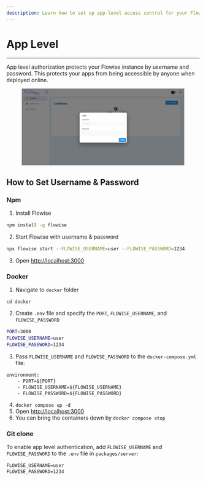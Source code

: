 ```yaml
---
description: Learn how to set up app-level access control for your Flowise instances
---
```


# App Level

***

App level authorization protects your Flowise instance by username and password. This protects your apps from being accessible by anyone when deployed online.

<figure><img src="../../.gitbook/assets/image (2) (1) (1) (1) (1) (1) (1) (1) (1) (1) (1) (1) (1) (1) (1) (1) (1) (1) (1) (1) (1).png" alt=""><figcaption></figcaption></figure>

## How to Set Username & Password

### Npm

1. Install Flowise

```bash
npm install -g flowise
```

2. Start Flowise with username & password

```bash
npx flowise start --FLOWISE_USERNAME=user --FLOWISE_PASSWORD=1234
```

3. Open [http://localhost:3000](http://localhost:3000)

### Docker

1. Navigate to `docker` folder

```
cd docker
```

2. Create `.env` file and specify the `PORT`, `FLOWISE_USERNAME`, and `FLOWISE_PASSWORD`

```sh
PORT=3000
FLOWISE_USERNAME=user
FLOWISE_PASSWORD=1234
```

3. Pass `FLOWISE_USERNAME` and `FLOWISE_PASSWORD` to the `docker-compose.yml` file:

```
environment:
    - PORT=${PORT}
    - FLOWISE_USERNAME=${FLOWISE_USERNAME}
    - FLOWISE_PASSWORD=${FLOWISE_PASSWORD}
```

4. `docker compose up -d`
5. Open [http://localhost:3000](http://localhost:3000)
6. You can bring the containers down by `docker compose stop`

### Git clone

To enable app level authentication, add `FLOWISE_USERNAME` and `FLOWISE_PASSWORD` to the `.env` file in `packages/server`:

```
FLOWISE_USERNAME=user
FLOWISE_PASSWORD=1234
```
